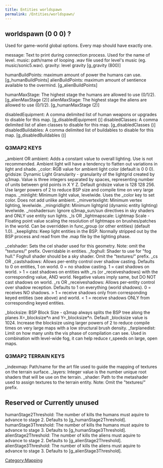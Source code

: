 ```yaml
---
title: Entities worldspawn
permalink: /Entities/worldspawn/
---
```


## worldspawn (0 0 0) ?

Used for game-world global options. Every map should have exactly one.

message: Text to print during connection process. Used for the name of level.
music: path/name of looping .wav file used for level's music (eg. music/sonic5.wav).
gravity: level gravity \[g_gravity (800)\]

<!-- -->

humanBuildPoints: maximum amount of power the humans can use. \[g_humanBuildPoints\]
alienBuildPoints: maximum amount of sentience available to the overmind. \[g_alienBuildPoints\]

<!-- -->

humanMaxStage: The highest stage the humans are allowed to use (0/1/2). \[g_alienMaxStage (2)\]
alienMaxStage: The highest stage the aliens are allowed to use (0/1/2). \[g_humanMaxStage (2)\]

<!-- -->

disabledEquipment: A comma delimited list of human weapons or upgrades to disable for this map. \[g_disabledEquipment ()\]
disabledClasses: A comma delimited list of alien classes to disable for this map. \[g_disabledClasses ()\]
disabledBuildables: A comma delimited list of buildables to disable for this map. \[g_disabledBuildables ()\]

### Q3MAP2 KEYS

_ambient OR ambient: Adds a constant value to overall lighting. Use is not recommended. Ambient light will have a tendency to flatten out variations in light and shade.
_color: RGB value for ambient light color (default is 0 0 0).
gridsize: Dynamic Light Granularity - granularity of the lightgrid created by q3map. Value is three integers separated by spaces, representing number of units between grid points in X Y Z. Default gridsize value is 128 128 256. Use larger powers of 2 to reduce BSP size and compile time on very large maps.
_minlight: Minimum light value, levelwide. Uses the _color key to set color. Does not add unlike ambient.
_minvertexlight: Minimum vertex lighting, levelwide.
_mingridlight: Minimum lightgrid (dynamic entity lighting) levelwide.
_noshadersun: Ignore q3map_sun/sun directives in sky shaders and ONLY use entity sun lights.
_ls OR _lightmapscale: Lightmap Scale - Floating point value scaling the resolution of lightmaps on brushes/patches in the world. Can be overridden in func_group (or other entities) (default 1.0).
_keeplights: Keep light entities in the BSP. Normally stripped out by the BSP process and read from the .map file by the lighting phase.

<!-- -->

_celshader: Sets the cel shader used for this geometry. Note: omit the "textures/" prefix. Overridable in entities.
_foghull: Shader to use for "fog hull." Foghull shader should be a sky shader. Omit the "textures/" prefix.
_cs OR _castshadows: Allows per-entity control over shadow casting. Defaults to 0 on entities, 1 on world. 0 = no shadow casting. 1 = cast shadows on world. \> 1 = cast shadows on entities with _rs (or _receiveshadows) with the corresponding value, AND world. Negative values imply same, but DO NOT cast shadows on world.
_rs OR _receiveshadows: Allows per-entity control over shadow reception. Defaults to 1 on everything (world shadows). 0 = receives NO shadows. \> 1 = receive shadows only from corresponding keyed entities (see above) and world. \< 1 = receive shadows ONLY from corresponding keyed entities.

<!-- -->

_blocksize: BSP Block Size - q3map always splits the BSP tree along the planes X=_blocksize\*n and Y=_blocksize\*n. Default _blocksize value is 1024. Increase the blocksize using larger powers of 2 to reduce compile times on very large maps with a low structural brush density.
_farplanedist: Limit on how many units the vis phase of compilation can see. Used in combination with level-wide fog, it can help reduce r_speeds on large, open maps.

### Q3MAP2 TERRAIN KEYS

_indexmap: Path/name for the art file used to guide the mapping of textures on the terrain surface.
_layers: Integer value is the number unique root shaders that will be use on the terrain.
_shader: Path to the metashader used to assign textures to the terrain entity. Note: Omit the "textures/" prefix.

## Reserved or Currently unused

humanStage2Threshold: The number of kills the humans must aquire to advance to stage 2. Defaults to \[g_humanStage2Threshold\].
humanStage3Threshold: The number of kills the humans must aquire to advance to stage 3. Defaults to \[g_humanStage3Threshold\].
alienStage2Threshold: The number of kills the aliens must aquire to advance to stage 2. Defaults to \[g_alienStage2Threshold\].
alienStage3Threshold: The number of kills the aliens must aquire to advance to stage 3. Defaults to \[g_alienStage3Threshold\].

[Category:Mapping](Category:Mapping "wikilink")